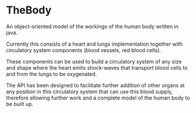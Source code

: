 # TheBody
An object-oriented model of the workings of the human body written in java.  

Currently this consists of a heart and lungs implementation together with circulatory system components (blood vessels, red blood cells).  

These components can be used to build a circulatory system of any size and shape where the heart emits shock-waves that transport blood cells to and from the lungs to be oxygenated.  

The API has been designed to facilitate further addition of other organs at any position in this circulatory system that can use this blood supply, therefore allowing further work and a complete model of the human body to be built up.





